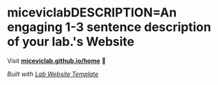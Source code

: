 
# miceviclabDESCRIPTION=An engaging 1-3 sentence description of your lab.'s Website

Visit **[miceviclab.github.io/home](https://miceviclab.github.io/home)** 🚀

_Built with [Lab Website Template](https://greene-lab.gitbook.io/lab-website-template-docs)_
